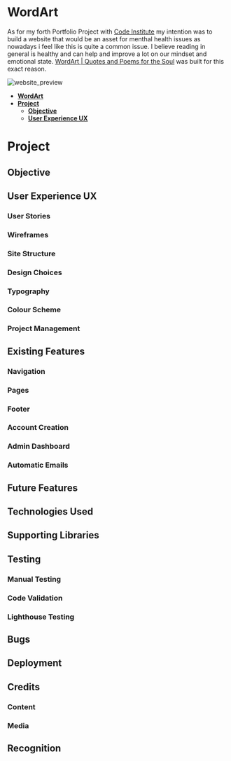 # **WordArt**
As for my forth Portfolio Project with [Code Institute]() my intention was to build a website that would be an asset for menthal health issues as nowadays i feel like this is quite a common issue. I believe reading in general is healthy and can help and improve a lot on our mindset and emotional state. [WordArt | Quotes and Poems for the Soul]() was built for this exact reason.

![website_preview]()

<!-- TOC -->

- [**WordArt**](#wordart)
- [**Project**](#project)
    - [**Objective**](#objective)
    - [**User Experience UX**](#user-experience-ux)

<!-- /TOC -->

# **Project**
## **Objective**
## **User Experience UX**
### **User Stories**
### **Wireframes**
### **Site Structure**
### **Design Choices**
### **Typography**
### **Colour Scheme**
### **Project Management**
## **Existing Features**
### **Navigation**
### **Pages**
### **Footer**
### **Account Creation**
### **Admin Dashboard**
### **Automatic Emails**
## **Future Features**
## **Technologies Used**
## **Supporting Libraries**
## **Testing**
### **Manual Testing**
### **Code Validation**
### **Lighthouse Testing**
## **Bugs**
## **Deployment**
## **Credits**
### **Content**
### **Media**
## **Recognition**
